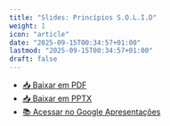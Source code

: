 ```yaml
---
title: "Slides: Princípios S.O.L.I.D"
weight: 1
icon: "article"
date: "2025-09-15T00:34:57+01:00"
lastmod: "2025-09-15T00:34:57+01:00"
draft: false
---
```


- [📥 Baixar em PDF](/slides/Principios-SOLID/Principios-SOLID.pdf)
- [📥 Baixar em PPTX](/slides/Principios-SOLID/Principios-SOLID.pptx)
- [📚 Acessar no Google Apresentações](https://docs.google.com/presentation/d/1avfmMYNOJKbt6fBI6NW50qLg4XafZ8jEbqq_FyykWj0/edit?usp=sharing)
